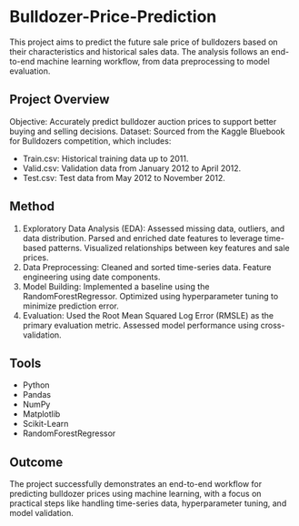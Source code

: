 # Bulldozer-Price-Prediction
This project aims to predict the future sale price of bulldozers based on their characteristics and historical sales data. The analysis follows an end-to-end machine learning workflow, from data preprocessing to model evaluation.

## Project Overview
Objective: Accurately predict bulldozer auction prices to support better buying and selling decisions.
Dataset: Sourced from the Kaggle Bluebook for Bulldozers competition, which includes:
- Train.csv: Historical training data up to 2011.
- Valid.csv: Validation data from January 2012 to April 2012.
- Test.csv: Test data from May 2012 to November 2012.

## Method
1. Exploratory Data Analysis (EDA): Assessed missing data, outliers, and data distribution. Parsed and enriched date features to leverage time-based patterns. Visualized relationships between key features and sale prices.
2. Data Preprocessing: Cleaned and sorted time-series data. Feature engineering using date components.
3. Model Building: Implemented a baseline using the RandomForestRegressor. Optimized using hyperparameter tuning to minimize prediction error.
4. Evaluation: Used the Root Mean Squared Log Error (RMSLE) as the primary evaluation metric. Assessed model performance using cross-validation.

## Tools
- Python
- Pandas
- NumPy
- Matplotlib
- Scikit-Learn
- RandomForestRegressor

## Outcome
The project successfully demonstrates an end-to-end workflow for predicting bulldozer prices using machine learning, with a focus on practical steps like handling time-series data, hyperparameter tuning, and model validation.
